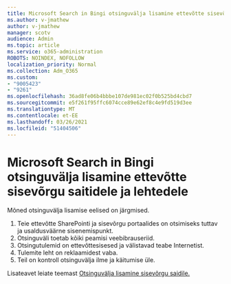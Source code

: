 ```yaml
---
title: Microsoft Search in Bingi otsinguvälja lisamine ettevõtte sisevõrgu saitidele ja lehtedele
ms.author: v-jmathew
author: v-jmathew
manager: scotv
audience: Admin
ms.topic: article
ms.service: o365-administration
ROBOTS: NOINDEX, NOFOLLOW
localization_priority: Normal
ms.collection: Adm_O365
ms.custom:
- "9005423"
- "9261"
ms.openlocfilehash: 36ad8fe06b4bbbe107de981ec02f0b525bd4cbd7
ms.sourcegitcommit: e5f261f95ffc6074cce89e62ef8c4e9fd519d3ee
ms.translationtype: MT
ms.contentlocale: et-EE
ms.lasthandoff: 03/26/2021
ms.locfileid: "51404506"
---
```

# <a name="add-a-search-box-for-microsoft-search-in-bing-to-your-organizations-intranet-sites-and-pages"></a>Microsoft Search in Bingi otsinguvälja lisamine ettevõtte sisevõrgu saitidele ja lehtedele

Mõned otsinguvälja lisamise eelised on järgmised.

1. Teie ettevõtte SharePointi ja sisevõrgu portaalides on otsimiseks tuttav ja usaldusväärne sisenemispunkt.
2. Otsinguväli toetab kõiki peamisi veebibrauseriid.
3. Otsingutulemid on ettevõttesisesed ja välistavad teabe Internetist.
4. Tulemite leht on reklaamidest vaba.
5. Teil on kontroll otsinguvälja ilme ja käitumise üle.

Lisateavet leiate teemast [Otsinguvälja lisamine sisevõrgu saidile.](https://go.microsoft.com/fwlink/?linkid=2151387)
